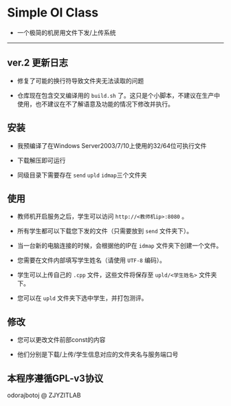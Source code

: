 # Simple OI Class

+ 一个极简的机房用文件下发/上传系统

---

## ver.2 更新日志

+ 修复了可能的换行符导致文件夹无法读取的问题

+ 仓库现在包含交叉编译用的 `build.sh` 了。这只是个小脚本，不建议在生产中使用，也不建议在不了解语意及功能的情况下修改并执行。

## 安装

+ 我预编译了在Windows Server2003/7/10上使用的32/64位可执行文件

+ 下载解压即可运行

+ 同级目录下需要存在 `send` `upld` `idmap`三个文件夹

## 使用

+ 教师机开启服务之后，学生可以访问 `http://<教师机ip>:8080` 。

+ 所有学生都可以下载您下发的文件（只需要放到 `send` 文件夹下）。

+ 当一台新的电脑连接的时候，会根据他的IP在 `idmap` 文件夹下创建一个文件。

+ 您需要在文件内部填写学生姓名（请使用 `UTF-8` 编码）。

+ 学生可以上传自己的 `.cpp` 文件，这些文件将保存至 `upld/<学生姓名>` 文件夹下。

+ 您可以在 `upld` 文件夹下选中学生，并打包测评。

## 修改

+ 您可以更改文件前部const的内容

+ 他们分别是下载/上传/学生信息对应的文件夹名与服务端口号

## 本程序遵循GPL-v3协议

odorajbotoj @ ZJYZITLAB
